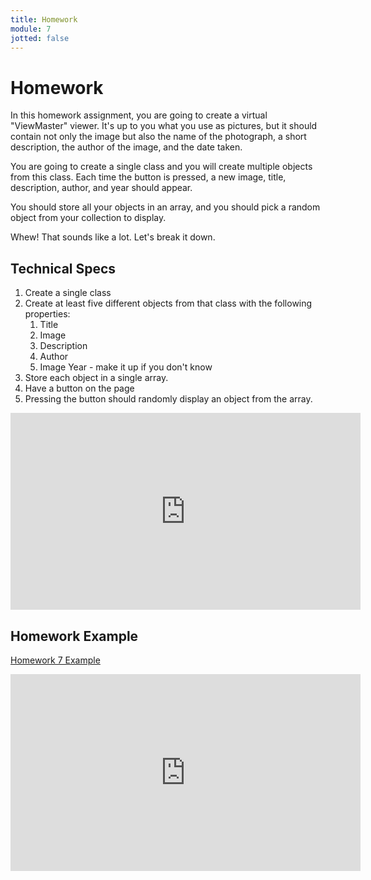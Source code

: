 ```yaml
---
title: Homework
module: 7
jotted: false
---
```


# Homework

In this homework assignment, you are going to create a virtual "ViewMaster" viewer.  It's up to you what you use as pictures, but it should contain not only the image but also the name of the photograph, a short description, the author of the image, and the date taken.  

You are going to create a single class and you will create multiple objects from this class.  Each time the button is pressed, a new image, title, description, author, and year should appear.  

You should store all your objects in an array, and you should pick a random object from your collection to display.

Whew! That sounds like a lot. Let's break it down.

## Technical Specs

1. Create a single class
2. Create at least five different objects from that class with the following properties:
   1. Title
   2. Image
   3. Description
   4. Author
   5. Image Year - make it up if you don't know
3. Store each object in a single array.
4. Have a button on the page
5. Pressing the button should randomly display an object from the array.


<iframe width="560" height="315" src="https://www.youtube.com/embed/HBVES_FGz-E" frameborder="0" allow="accelerometer; autoplay; encrypted-media; gyroscope; picture-in-picture" allowfullscreen></iframe>


## Homework Example

[Homework 7 Example](https://github.com/Montana-Media-Arts/441-WebTech-Spring2020-Examples/tree/master/Week%207)

<iframe width="560" height="315" src="https://www.youtube.com/embed/gUdHE1HfCxo" frameborder="0" allow="accelerometer; autoplay; encrypted-media; gyroscope; picture-in-picture" allowfullscreen></iframe>